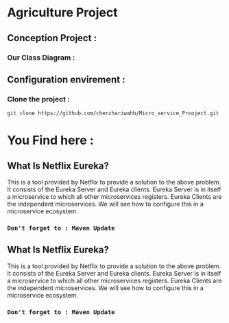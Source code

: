 # Agriculture Project
## Conception Project : 
### Our Class Diagram : 

## Configuration envirement :
### Clone the project :
```console
git clone https://github.com/cherchariwahb/Micro_service_Prooject.git
```



# You Find here :


## What Is Netflix Eureka?
This is a tool provided by Netflix to provide a solution to the above problem. It consists of the Eureka Server and Eureka clients. Eureka Server is in itself a microservice to which all other microservices registers. Eureka Clients are the independent microservices. We will see how to configure this in a microservice ecosystem.

### `Don't forget to : Maven Update`
## What Is Netflix Eureka?
This is a tool provided by Netflix to provide a solution to the above problem. It consists of the Eureka Server and Eureka clients. Eureka Server is in itself a microservice to which all other microservices registers. Eureka Clients are the independent microservices. We will see how to configure this in a microservice ecosystem.

### `Don't forget to : Maven Update`


